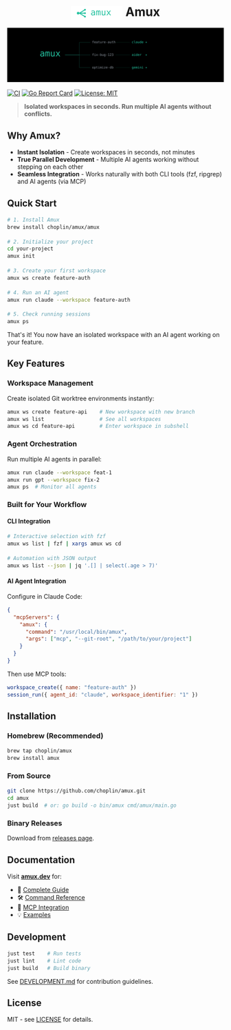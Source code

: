 <div align="center">
  <h1>
    <img src="assets/logo.svg" alt="Amux" height="32" style="vertical-align: middle">
    Amux
  </h1>
</div>

<div align="center">

![Amux Hero Image](assets/hero-image.svg)

</div>

[![CI](https://github.com/choplin/amux/actions/workflows/ci.yml/badge.svg)](https://github.com/choplin/amux/actions/workflows/ci.yml)
[![Go Report Card](https://goreportcard.com/badge/github.com/choplin/amux)](https://goreportcard.com/report/github.com/choplin/amux)
[![License: MIT](https://img.shields.io/badge/License-MIT-yellow.svg)](https://opensource.org/licenses/MIT)

> **Isolated workspaces in seconds. Run multiple AI agents without conflicts.**

## Why Amux?

- **Instant Isolation** - Create workspaces in seconds, not minutes
- **True Parallel Development** - Multiple AI agents working without stepping on each other
- **Seamless Integration** - Works naturally with both CLI tools (fzf, ripgrep) and AI agents (via MCP)

## Quick Start

```bash
# 1. Install Amux
brew install choplin/amux/amux

# 2. Initialize your project
cd your-project
amux init

# 3. Create your first workspace
amux ws create feature-auth

# 4. Run an AI agent
amux run claude --workspace feature-auth

# 5. Check running sessions
amux ps
```

That's it! You now have an isolated workspace with an AI agent working on your feature.

## Key Features

### Workspace Management

Create isolated Git worktree environments instantly:

```bash
amux ws create feature-api    # New workspace with new branch
amux ws list                  # See all workspaces
amux ws cd feature-api        # Enter workspace in subshell
```

### Agent Orchestration

Run multiple AI agents in parallel:

```bash
amux run claude --workspace feat-1
amux run gpt --workspace fix-2
amux ps  # Monitor all agents
```

### Built for Your Workflow

#### CLI Integration

```bash
# Interactive selection with fzf
amux ws list | fzf | xargs amux ws cd

# Automation with JSON output
amux ws list --json | jq '.[] | select(.age > 7)'
```

#### AI Agent Integration

Configure in Claude Code:
```json
{
  "mcpServers": {
    "amux": {
      "command": "/usr/local/bin/amux",
      "args": ["mcp", "--git-root", "/path/to/your/project"]
    }
  }
}
```

Then use MCP tools:
```javascript
workspace_create({ name: "feature-auth" })
session_run({ agent_id: "claude", workspace_identifier: "1" })
```

## Installation

### Homebrew (Recommended)

```bash
brew tap choplin/amux
brew install amux
```

### From Source

```bash
git clone https://github.com/choplin/amux.git
cd amux
just build  # or: go build -o bin/amux cmd/amux/main.go
```

### Binary Releases

Download from [releases page](https://github.com/choplin/amux/releases).

## Documentation

Visit **[amux.dev](https://amux.dev)** for:

- 📖 [Complete Guide](https://amux.dev/docs/intro)
- 🛠️ [Command Reference](https://amux.dev/docs/reference/commands)
- 🤝 [MCP Integration](https://amux.dev/docs/guides/ai-workflows)
- 💡 [Examples](https://amux.dev/docs/examples)

## Development

```bash
just test    # Run tests
just lint    # Lint code
just build   # Build binary
```

See [DEVELOPMENT.md](DEVELOPMENT.md) for contribution guidelines.

## License

MIT - see [LICENSE](LICENSE) for details.
